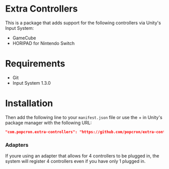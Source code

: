 # Extra Controllers
This is a package that adds support for the following controllers via Unity's Input System:
- GameCube
- HORIPAD for Nintendo Switch

# Requirements
- Git
- Input System 1.3.0

# Installation
Then add the following line to your `manifest.json` file or use the + in Unity's package manager with the following URL:
```json
"com.popcron.extra-controllers": "https://github.com/popcron/extra-controllers.git"
```

### Adapters
If youre using an adapter that allows for 4 controllers to be plugged in, the system will register 4 controllers even if you have only 1 plugged in.
